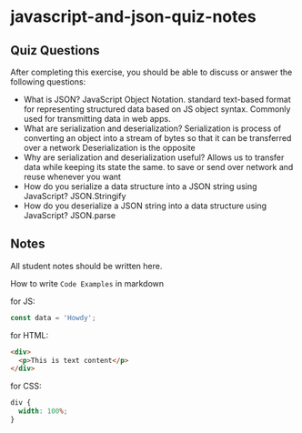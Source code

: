 # javascript-and-json-quiz-notes

## Quiz Questions

After completing this exercise, you should be able to discuss or answer the following questions:

- What is JSON?
  JavaScript Object Notation. standard text-based format for representing structured data based on JS object syntax. Commonly used for transmitting data in web apps.
- What are serialization and deserialization?
  Serialization is process of converting an object into a stream of bytes so that it can be transferred over a network
  Deserialization is the opposite
- Why are serialization and deserialization useful?
  Allows us to transfer data while keeping its state the same. to save or send over network and reuse whenever you want
- How do you serialize a data structure into a JSON string using JavaScript?
  JSON.Stringify
- How do you deserialize a JSON string into a data structure using JavaScript?
  JSON.parse

## Notes

All student notes should be written here.

How to write `Code Examples` in markdown

for JS:

```javascript
const data = 'Howdy';
```

for HTML:

```html
<div>
  <p>This is text content</p>
</div>
```

for CSS:

```css
div {
  width: 100%;
}
```
